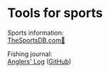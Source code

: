 
# Tools for sports

Sports information:  
[TheSportsDB.com🔌](https://thesportsdb.com/)

Fishing journal:  
[Anglers' Log](https://anglerslog.ca/) ([GitHub](https://github.com/cohenadair/anglers-log))
